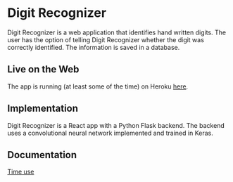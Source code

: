 # Digit Recognizer
Digit Recognizer is a web application that identifies hand written digits. The user has the option of telling Digit Recognizer whether the digit was correctly identified. The information is saved in a database.

## Live on the Web
The app is running (at least some of the time) on Heroku [here](https://digit-reader.herokuapp.com/).

## Implementation
Digit Recognizer is a React app with a Python Flask backend. The backend uses a convolutional neural network implemented and trained in Keras.

## Documentation
[Time use](https://github.com/juhamyllari/digit-recognizer/blob/master/documentation/time_use.md)
